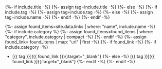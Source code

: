 {%- if include.title -%}
{%- assign tag=include.title -%}
{%- else -%}
{%- if include.tag -%}
{%- assign tag=include.tag -%}
{%- else -%}
{%- assign tag=include.name -%}
{%- endif -%}
{%- endif -%}

{%- assign found_items=site.data.links | where: "name", include.name -%}
{%- if include.category %}
{%- assign found_items=found_items | where: "category", include.category | compact -%}
{%- endif -%}
{%- assign found_link= found_items | map: "url" | first -%}
{%- if found_link -%}
{%- if include.category -%}
* [{{ tag }}]({{ found_link }}){:target="_blank"}
{%- else -%}
[{{ tag }}]({{ found_link }}){:target="_blank"}
{%- endif -%}
{%- endif -%}
